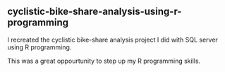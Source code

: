 ## cyclistic-bike-share-analysis-using-r-programming

I recreated the cyclistic bike-share analysis project I did with SQL server using R programming.

This was a great oppourtunity to step up my R programming skills.

